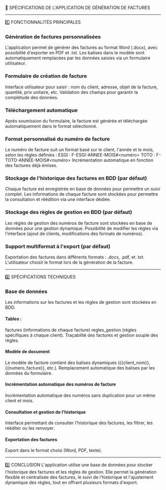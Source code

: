 📄 SPÉCIFICATIONS DE L'APPLICATION DE GÉNÉRATION DE FACTURES

---

1️⃣ FONCTIONNALITÉS PRINCIPALES
### Génération de factures personnalisées
L'application permet de générer des factures au format Word (.docx), avec possibilité d'exporter en PDF et .txt.
Les balises dans le modèle sont automatiquement remplacées par les données saisies via un formulaire utilisateur.

### Formulaire de création de facture
Interface utilisateur pour saisir : nom du client, adresse, objet de la facture, quantité, prix unitaire, etc.
Validation des champs pour garantir la complétude des données.

### Téléchargement automatique
Après soumission du formulaire, la facture est générée et téléchargée automatiquement dans le format sélectionné.

### Format personnalisé du numéro de facture
Le numéro de facture suit un format basé sur le client, l'année et le mois, selon les règles définies :
ESGI : F-ESGI-ANNEE-MOIS#<numéro>
TOTO : F-TOTO-ANNEE-MOIS#<numéro>
Incrémentation automatique en fonction des factures déjà émises.

### Stockage de l'historique des factures en BDD (par défaut)
Chaque facture est enregistrée en base de données pour permettre un suivi complet.
Les informations de chaque facture sont stockées pour permettre la consultation et réédition via une interface dédiée.

### Stockage des règles de gestion en BDD (par défaut)
Les règles de gestion des numéros de facture sont stockées en base de données pour une gestion dynamique.
Possibilité de modifier les règles via l'interface (ajout de clients, modifications des formats de numéros).

### Support multiformat à l'export (par défaut)
Exportation des factures dans différents formats : .docx, .pdf, et .txt.
L'utilisateur choisit le format lors de la génération de la facture.

---

2️⃣ SPÉCIFICATIONS TECHNIQUES
### Base de données
Les informations sur les factures et les règles de gestion sont stockées en BDD.
#### Tables : 
factures (informations de chaque facture)
regles_gestion (règles spécifiques à chaque client).
Traçabilité des factures et gestion souple des règles.

#### Modèle de document
Le modèle de facture contient des balises dynamiques ({{client_nom}}, {{numero_facture}}, etc.).
Remplacement automatique des balises par les données du formulaire.

#### Incrémentation automatique des numéros de facture
Incrémentation automatique des numéros sans duplication pour un même client et mois.

#### Consultation et gestion de l'historique
Interface permettant de consulter l'historique des factures, les filtrer, les rééditer ou les renvoyer.

#### Exportation des factures
Export dans le format choisi (Word, PDF, texte).

---

3️⃣ CONCLUSION
L'application utilise une base de données pour stocker l'historique des factures et les règles de gestion. Elle permet la génération flexible et centralisée des factures, le suivi de l'historique et l'ajustement dynamique des règles, tout en offrant plusieurs formats d'export. 
